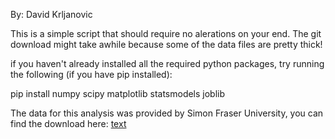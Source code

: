 By: David Krljanovic

This is a simple script that should require no alerations on your end. The git download might take awhile because some of the data files are pretty thick!

if you haven't already installed all the required python packages, try running the following (if you have pip installed):

pip install numpy scipy matplotlib statsmodels joblib

The data for this analysis was provided by Simon Fraser University, you can find the download here:
[text](https://figshare.com/articles/dataset/Anxiety_Dataset_2022/19875217?file=37560721)

